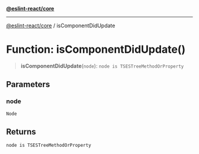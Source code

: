 [**@eslint-react/core**](../README.md)

***

[@eslint-react/core](../README.md) / isComponentDidUpdate

# Function: isComponentDidUpdate()

> **isComponentDidUpdate**(`node`): `node is TSESTreeMethodOrProperty`

## Parameters

### node

`Node`

## Returns

`node is TSESTreeMethodOrProperty`
